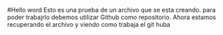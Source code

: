 #Hello word
Esto es una prueba de un archivo que se esta creando. para poder trabajrlo debemos utilizar 
Github como repositorio.
Ahora estamos recuperando el archivo y viendo como trabaja el git huba
